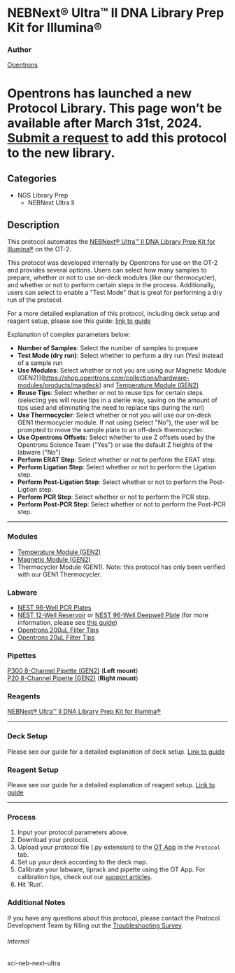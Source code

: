 # NEBNext® Ultra™ II DNA Library Prep Kit for Illumina®

### Author
[Opentrons](https://opentrons.com/)


# Opentrons has launched a new Protocol Library. This page won’t be available after March 31st, 2024. [Submit a request](https://docs.google.com/forms/d/e/1FAIpQLSdYYp9QCKow4nn0KlCVsMS3HX0eJ0N9O7-erajKvcpT0lWbSg/viewform) to add this protocol to the new library.

## Categories
* NGS Library Prep
	* NEBNext Ultra II

## Description
This protocol automates the [NEBNext® Ultra™ II DNA Library Prep Kit for Illumina®](https://www.neb.com/products/e7645-nebnext-ultra-ii-dna-library-prep-kit-for-illumina#Product%20Information) on the OT-2.

This protocol was developed internally by Opentrons for use on the OT-2 and provides several options. Users can select how many samples to prepare, whether or not to use on-deck modules (like our thermocycler), and whether or not to perform certain steps in the process. Additionally, users can select to enable a "Test Mode" that is great for performing a dry run of the protocol.

For a more detailed explanation of this protocol, including deck setup and reagent setup, please see this guide: [link to guide](https://opentrons-protocol-library-website.s3.amazonaws.com/custom-README-images/sci-neb-next-ultra/NEBNext+Ultra+II+-+Protocol+Library+Readme.pdf)

Explanation of complex parameters below:
* **Number of Samples**: Select the number of samples to prepare
* **Test Mode (dry run)**: Select whether to perform a dry run (Yes) instead of a sample run
* **Use Modules**: Select whether or not you are using our Magnetic Module (GEN2)](https://shop.opentrons.com/collections/hardware-modules/products/magdeck) and [Temperature Module (GEN2)](https://shop.opentrons.com/collections/hardware-modules/products/tempdeck)
* **Reuse Tips**: Select whether or not to reuse tips for certain steps (selecting yes will reuse tips in a sterile way, saving on the amount of tips used and eliminating the need to replace tips during the run)
* **Use Thermocycler**: Select whether or not you will use our on-deck GEN1 thermocycler module. If not using (select "No"), the user will be prompted to move the sample plate to an off-deck thermocycler.
* **Use Opentrons Offsets**: Select whether to use Z offsets used by the Opentrons Science Team ("Yes") or use the default Z heights of the labware ("No")
* **Perform ERAT Step**: Select whether or not to perform the ERAT step.
* **Perform Ligation Step**: Select whether or not to perform the Ligation step.
* **Perform Post-Ligation Step**: Select whether or not to perform the Post-Ligtion step.
* **Perform PCR Step**: Select whether or not to perform the PCR step.
* **Perform Post-PCR Step**: Select whether or not to perform the Post-PCR step.

---

### Modules
* [Temperature Module (GEN2)](https://shop.opentrons.com/collections/hardware-modules/products/tempdeck)
* [Magnetic Module (GEN2)](https://shop.opentrons.com/collections/hardware-modules/products/magdeck)
* Thermocycler Module (GEN1). Note: this protocol has only been verified with our GEN1 Thermocycler.


### Labware
* [NEST 96-Well PCR Plates](https://shop.opentrons.com/nest-0-1-ml-96-well-pcr-plate-full-skirt/)
* [NEST 12-Well Reservoir](https://shop.opentrons.com/nest-12-well-reservoirs-15-ml/) or [NEST 96-Well Deepwell Plate](https://shop.opentrons.com/nest-2-ml-96-well-deep-well-plate-v-bottom/) (for more information, please see [this guide](https://opentrons-protocol-library-website.s3.amazonaws.com/custom-README-images/sci-neb-next-ultra/NEBNext+Ultra+II+-+Protocol+Library+Readme.pdf))
* [Opentrons 200µL Filter Tips](https://shop.opentrons.com/opentrons-200ul-filter-tips/)
* [Opentrons 20µL Filter Tips](https://shop.opentrons.com/opentrons-20ul-filter-tips/)

### Pipettes
[P300 8-Channel Pipette (GEN2)](https://shop.opentrons.com/8-channel-electronic-pipette/) (**Left mount**)</br>
[P20 8-Channel Pipette (GEN2)](https://shop.opentrons.com/8-channel-electronic-pipette/) (**Right mount**)


### Reagents
[NEBNext® Ultra™ II DNA Library Prep Kit for Illumina®](https://www.neb.com/products/e7645-nebnext-ultra-ii-dna-library-prep-kit-for-illumina#Product%20Information)


---

### Deck Setup
Please see our guide for a detailed explanation of deck setup. [Link to guide](https://opentrons-protocol-library-website.s3.amazonaws.com/custom-README-images/sci-neb-next-ultra/NEBNext+Ultra+II+-+Protocol+Library+Readme.pdf)

### Reagent Setup
Please see our guide for a detailed explanation of reagent setup. [Link to guide](https://opentrons-protocol-library-website.s3.amazonaws.com/custom-README-images/sci-neb-next-ultra/NEBNext+Ultra+II+-+Protocol+Library+Readme.pdf)

---

### Process
1. Input your protocol parameters above.
2. Download your protocol.
3. Upload your protocol file (.py extension) to the [OT App](https://opentrons.com/ot-app) in the `Protocol` tab.
4. Set up your deck according to the deck map.
5. Calibrate your labware, tiprack and pipette using the OT App. For calibration tips, check out our [support articles](https://support.opentrons.com/en/collections/1559720-guide-for-getting-started-with-the-ot-2).
6. Hit 'Run'.

### Additional Notes
If you have any questions about this protocol, please contact the Protocol Development Team by filling out the [Troubleshooting Survey](https://protocol-troubleshooting.paperform.co/).

###### Internal
sci-neb-next-ultra
